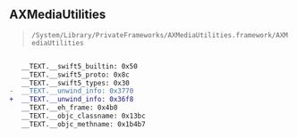 ## AXMediaUtilities

> `/System/Library/PrivateFrameworks/AXMediaUtilities.framework/AXMediaUtilities`

```diff

   __TEXT.__swift5_builtin: 0x50
   __TEXT.__swift5_proto: 0x8c
   __TEXT.__swift5_types: 0x30
-  __TEXT.__unwind_info: 0x3770
+  __TEXT.__unwind_info: 0x36f8
   __TEXT.__eh_frame: 0x4b0
   __TEXT.__objc_classname: 0x13bc
   __TEXT.__objc_methname: 0x1b4b7

```
